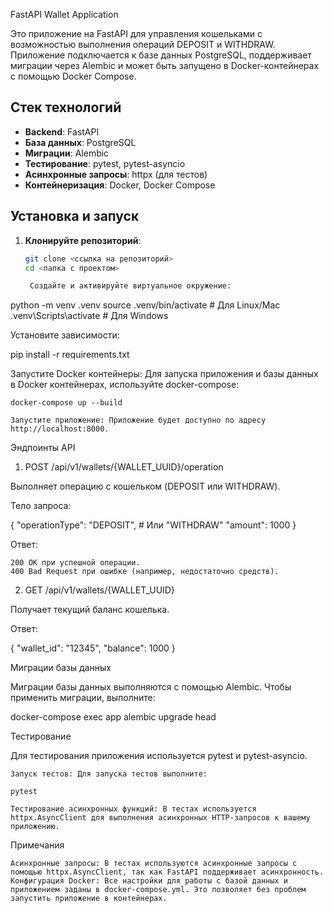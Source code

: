  FastAPI Wallet Application

Это приложение на FastAPI для управления кошельками с возможностью выполнения операций DEPOSIT и WITHDRAW. Приложение подключается к базе данных PostgreSQL, поддерживает миграции через Alembic и может быть запущено в Docker-контейнерах с помощью Docker Compose.

## Стек технологий

- **Backend**: FastAPI
- **База данных**: PostgreSQL
- **Миграции**: Alembic
- **Тестирование**: pytest, pytest-asyncio
- **Асинхронные запросы**: httpx (для тестов)
- **Контейнеризация**: Docker, Docker Compose

## Установка и запуск

1. **Клонируйте репозиторий**:
   ```bash
   git clone <ссылка на репозиторий>
   cd <папка с проектом>

    Создайте и активируйте виртуальное окружение:

python -m venv .venv
source .venv/bin/activate  # Для Linux/Mac
.venv\Scripts\activate     # Для Windows

Установите зависимости:

pip install -r requirements.txt

Запустите Docker контейнеры: Для запуска приложения и базы данных в Docker контейнерах, используйте docker-compose:

    docker-compose up --build

    Запустите приложение: Приложение будет доступно по адресу http://localhost:8000.

Эндпоинты API
1. POST /api/v1/wallets/{WALLET_UUID}/operation

Выполняет операцию с кошельком (DEPOSIT или WITHDRAW).

Тело запроса:

{
  "operationType": "DEPOSIT",  # Или "WITHDRAW"
  "amount": 1000
}

Ответ:

    200 OK при успешной операции.
    400 Bad Request при ошибке (например, недостаточно средств).

2. GET /api/v1/wallets/{WALLET_UUID}

Получает текущий баланс кошелька.

Ответ:

{
  "wallet_id": "12345",
  "balance": 1000
}

Миграции базы данных

Миграции базы данных выполняются с помощью Alembic. Чтобы применить миграции, выполните:

docker-compose exec app alembic upgrade head

Тестирование

Для тестирования приложения используется pytest и pytest-asyncio.

    Запуск тестов: Для запуска тестов выполните:

    pytest

    Тестирование асинхронных функций: В тестах используется httpx.AsyncClient для выполнения асинхронных HTTP-запросов к вашему приложению.


Примечания

    Асинхронные запросы: В тестах используются асинхронные запросы с помощью httpx.AsyncClient, так как FastAPI поддерживает асинхронность.
    Конфигурация Docker: Все настройки для работы с базой данных и приложением заданы в docker-compose.yml. Это позволяет без проблем запустить приложение в контейнерах.


